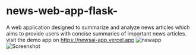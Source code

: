 # news-web-app-flask-
A web application designed to summarize and analyze news articles which aims to provide users with concise summaries of important news articles. 
visit the demo app on https://newsai-app.vercel.app 
![newapp](https://github.com/user-attachments/assets/540f9097-1782-4ef8-8651-87c3dbe53cc8)
![Screenshot](https://github.com/user-attachments/assets/a6869389-960c-4cd1-84b9-8126f705bffb)
